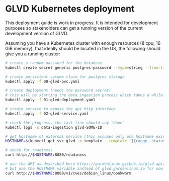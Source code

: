 # GLVD Kubernetes deployment

This deployment guide is work in progress.
It is intended for development purposes so stakeholders can get a running version of the current development version of GLVD.

Assuming you have a Kubernetes cluster with enough resources (8 cpu, 16 GiB memory), that ideally should be located in the US, the following should give you a running cluster:

```bash
# create a random password for the database
kubectl create secret generic postgres-password --type=string --from-literal=password=$(pwgen 42 1)

# create persistent volume claim for postgres storage
kubectl apply -f 00-glvd-pvc.yaml

# create deployment (needs the password secret)
# this will be starting the data ingestion process which takes a while for the first time
kubectl apply -f 01-glvd-deployment.yaml

# create service to expose the api http interface
kubectl apply -f 02-glvd-service.yaml

# check the progress, the last line should say 'done'
kubectl logs -c data-ingestion glvd-SOME-ID

# get hostname of external service (this assumes only one hostname exists)
HOSTNAME=$(kubectl get svc glvd -o template --template '{{range .status.loadBalancer.ingress}}{{.hostname}}{{end}}')

# check for readiness
curl http://$HOSTNAME:8080/readiness

# use the API as described here https://gardenlinux.github.io/glvd-api/
# but use the HOSTNAME variable instead of glvd.gardenlinux.io for now
curl http://$HOSTNAME:8080/v1/cves/debian_linux/bookworm
```
